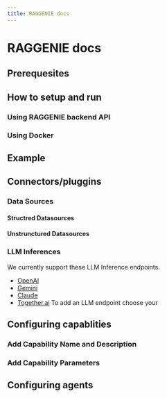 ```yaml
---
title: RAGGENIE docs
---
```


# RAGGENIE docs

## Prerequesites

## How to setup and run
### Using RAGGENIE backend API
### Using Docker

## Example


## Connectors/pluggins
### Data Sources
#### Structred Datasources
#### Unstrunctured Datasources

### LLM Inferences
We currently support these LLM Inference endpoints.
* [OpenAI](https://openai.com/index/openai-api/)
* [Gemini](https://ai.google.dev/gemini-api)
* [Claude](https://www.anthropic.com/api)
* [Together.ai](https://www.together.ai/)
To add an LLM endpoint choose your 

## Configuring capablities
### Add Capability Name and Description
### Add Capability Parameters

## Configuring agents